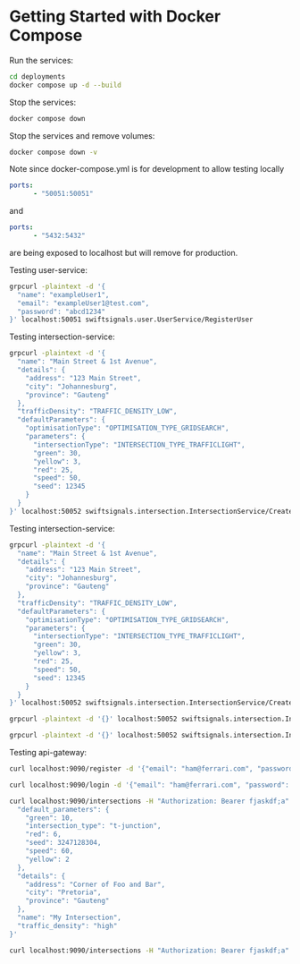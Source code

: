 # Getting Started with Docker Compose

Run the services:
```bash
cd deployments
docker compose up -d --build
```

Stop the services:
```bash
docker compose down
```

Stop the services and remove volumes:
```bash
docker compose down -v
```

Note since docker-compose.yml is for development to allow testing locally
```yml
ports:
      - "50051:50051"
```
and
```yml
ports:
      - "5432:5432"
```
are being exposed to localhost but will remove for production. 

Testing user-service:
```bash
grpcurl -plaintext -d '{                   
  "name": "exampleUser1",
  "email": "exampleUser1@test.com",
  "password": "abcd1234"
}' localhost:50051 swiftsignals.user.UserService/RegisterUser
```

Testing intersection-service:
```bash
grpcurl -plaintext -d '{
  "name": "Main Street & 1st Avenue",
  "details": {
    "address": "123 Main Street",
    "city": "Johannesburg",
    "province": "Gauteng"
  },
  "trafficDensity": "TRAFFIC_DENSITY_LOW",
  "defaultParameters": {
    "optimisationType": "OPTIMISATION_TYPE_GRIDSEARCH",
    "parameters": {
      "intersectionType": "INTERSECTION_TYPE_TRAFFICLIGHT",
      "green": 30,
      "yellow": 3,
      "red": 25,
      "speed": 50,
      "seed": 12345
    }
  }
}' localhost:50052 swiftsignals.intersection.IntersectionService/CreateIntersection
```

Testing intersection-service:
```bash
grpcurl -plaintext -d '{
  "name": "Main Street & 1st Avenue",
  "details": {
    "address": "123 Main Street",
    "city": "Johannesburg",
    "province": "Gauteng"
  },
  "trafficDensity": "TRAFFIC_DENSITY_LOW",
  "defaultParameters": {
    "optimisationType": "OPTIMISATION_TYPE_GRIDSEARCH",
    "parameters": {
      "intersectionType": "INTERSECTION_TYPE_TRAFFICLIGHT",
      "green": 30,
      "yellow": 3,
      "red": 25,
      "speed": 50,
      "seed": 12345
    }
  }
}' localhost:50052 swiftsignals.intersection.IntersectionService/CreateIntersection
```

```bash
grpcurl -plaintext -d '{}' localhost:50052 swiftsignals.intersection.IntersectionService/GetAllIntersections
```

```bash
grpcurl -plaintext -d '{}' localhost:50052 swiftsignals.intersection.IntersectionService/GetAllIntersections
```

Testing api-gateway:
```bash
curl localhost:9090/register -d '{"email": "ham@ferrari.com", "password": "1234abcd", "username":"lh44"}'
```

```bash
curl localhost:9090/login -d '{"email": "ham@ferrari.com", "password": "1234abcd"}'                                           
```

```bash
curl localhost:9090/intersections -H "Authorization: Bearer fjaskdf;a" -d '{                                           
  "default_parameters": {
    "green": 10,
    "intersection_type": "t-junction",
    "red": 6,
    "seed": 3247128304,
    "speed": 60,
    "yellow": 2
  },
  "details": {
    "address": "Corner of Foo and Bar",
    "city": "Pretoria",
    "province": "Gauteng"
  },
  "name": "My Intersection",
  "traffic_density": "high"
}'
```

```bash
curl localhost:9090/intersections -H "Authorization: Bearer fjaskdf;a" 
```

